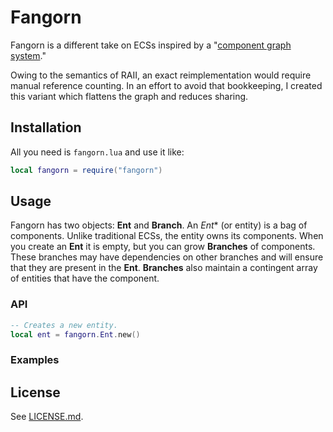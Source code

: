 
# Fangorn

Fangorn is a different take on ECSs inspired by a "[component graph system](https://github.com/kvark/froggy)."

Owing to the semantics of RAII, an exact reimplementation would require manual reference counting. In an effort to avoid that bookkeeping, I created this variant which flattens the graph and reduces sharing.

## Installation

All you need is `fangorn.lua` and use it like:

```lua
local fangorn = require("fangorn")
```

## Usage

Fangorn has two objects: **Ent** and **Branch**. An *Ent** (or entity) is a bag of components. Unlike traditional ECSs, the entity owns its components. When you create an **Ent** it is empty, but you can grow **Branches** of components. These branches may have dependencies on other branches and will ensure that they are present in the **Ent**. **Branches** also maintain a contingent array of entities that have the component.

### API

```lua
-- Creates a new entity.
local ent = fangorn.Ent.new()
```

### Examples

## License

See [LICENSE.md](LICENSE.md).
